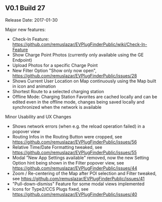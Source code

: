 ## V0.1 Build 27

Release Date: 2017-01-30

Major new features:

- Check-In Feature: https://github.com/remuslazar/EVPlugFinderPublic/wiki/Check-In-Feature
- Show Charge Point Photos (currently only available using the GE Endpoint)
- Upload Photos for a specific Charge Point
- New Filter Option "Show only now open", https://github.com/remuslazar/EVPlugFinderPublic/issues/28
- Shows Current User Location on Map continuously using the Map built in icon and animation
- Shortest Route to a selected charging station
- Offline Mode: Charging Station Favorites are cached locally and can be edited even in the offline mode, changes being saved locally and synchronized when the network is available

Minor Usability and UX Changes

- Shows network errors (when e.g. the reload operation failed) in a popover view
- Routing Infos in the Routing Button were cropped, see https://github.com/remuslazar/EVPlugFinderPublic/issues/56
- Relative Time/Date Formatting tweaked, see https://github.com/remuslazar/EVPlugFinderPublic/issues/55
- Modal "New App Settings available" removed, now the new Setting Option hint being shown in the Filter popover view, see https://github.com/remuslazar/EVPlugFinderPublic/issues/44
- Zoom / Re-centering of the Map after POI selection and Filter tweaked, see https://github.com/remuslazar/EVPlugFinderPublic/issues/41
- "Pull-down-dismiss" Feature for some modal views implemented
- Icons for Type2/CCS Plugs fixed, see https://github.com/remuslazar/EVPlugFinderPublic/issues/40
